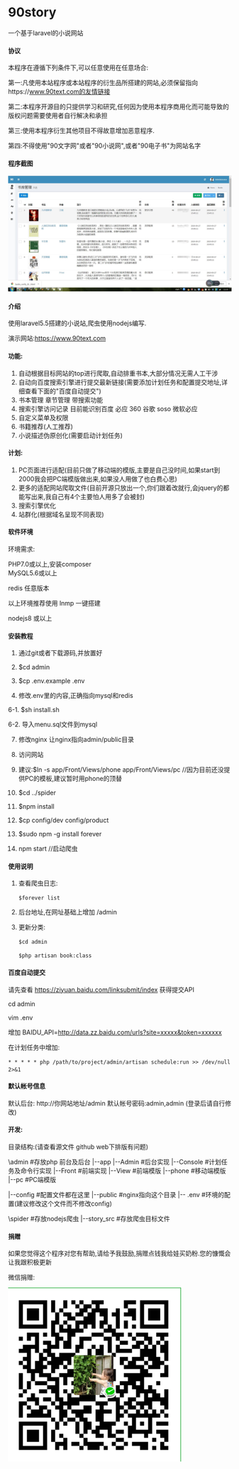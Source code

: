 # 90story 
一个基于laravel的小说网站

#### 协议

本程序在遵循下列条件下,可以任意使用在任意场合:

第一:凡使用本站程序或本站程序的衍生品所搭建的网站,必须保留指向https://www.90text.com的友情链接

第二:本程序开源目的只提供学习和研究,任何因为使用本程序商用化而可能导致的版权问题需要使用者自行解决和承担

第三:使用本程序衍生其他项目不得故意增加恶意程序.

第四:不得使用"90文字网"或者"90小说网",或者"90电子书"为网站名字



#### 程序截图

![login](https://github.com/gclinux/90story/raw/master/screenshots/admin1.jpg) 



#### 介绍

使用laravel5.5搭建的小说站,爬虫使用nodejs编写.

演示网站:https://www.90text.com


#### 功能:
1. 自动根据目标网站的top进行爬取,自动排重书本,大部分情况无需人工干涉
2. 自动向百度搜索引擎进行提交最新链接(需要添加计划任务和配置提交地址,详细查看下面的"百度自动提交")
3. 书本管理 章节管理 带搜索功能
4. 搜索引擎访问记录 目前能识别百度 必应 360 谷歌 soso 微软必应 
5. 自定义菜单及权限
6. 书籍推荐(人工推荐)
7. 小说描述伪原创化(需要启动计划任务)

#### 计划:
1. PC页面进行适配(目前只做了移动端的模版,主要是自己没时间,如果start到2000我会把PC端模版做出来,如果没人用做了也白费心思)
2. 更多的适配网站爬取文件(目前开源只放出一个,你们跟着改就行,会jquery的都能写出来,我自己有4个主要怕人用多了会被封)
3. 搜索引擎优化
5. 站群化(根据域名呈现不同表现)

#### 软件环境
环境需求:

PHP7.0或以上,安装composer  
MySQL5.6或以上

redis 任意版本

以上环境推荐使用  lnmp 一键搭建

nodejs8 或以上

[lnmp]: https://lnmp.org/install.html


#### 安装教程

1. 通过git或者下载源码,并放置好

2. $cd admin

4. $cp .env.example .env

5. 修改.env里的内容,正确指向mysql和redis

6-1. $sh install.sh

6-2. 导入menu.sql文件到mysql

7. 修改nginx 让nginx指向admin/public目录

8. 访问网站

9. 建议:$ln -s app/Front/Views/phone app/Front/Views/pc //因为目前还没提供PC的模板,建议暂时用phone的顶替



10. $cd ../spider

11. $npm install

12. $cp config/dev config/product

13. $sudo npm -g install forever

14. npm start //启动爬虫

    

#### 使用说明

1. 查看爬虫日志:

   `$forever list`

2. 后台地址,在网址基础上增加 /admin

3. 更新分类:

   `$cd admin`

   `$php artisan book:class`



#### 百度自动提交
请先查看 https://ziyuan.baidu.com/linksubmit/index 获得提交API

cd admin

vim .env

增加 BAIDU_API=http://data.zz.baidu.com/urls?site=xxxxx&token=xxxxxx

在计划任务中增加:

`* * * * * php /path/to/project/admin/artisan schedule:run >> /dev/null 2>&1`



#### 默认帐号信息
默认后台: http://你网站地址/admin
默认帐号密码:admin,admin (登录后请自行修改)



#### 开发:

目录结构:(请查看源文件 github web下排版有问题)

\admin #存放php 前台及后台
|--app
    |--Admin #后台实现
    |--Console #计划任务及命令行实现
    |--Front     #前端实现
          |--View  #前端模版
                 |--phone #移动端模版
                 |--pc   #PC端模版

|--config #配置文件都在这里
|--public #nginx指向这个目录
|-- .env  #环境的配置(建议修改这个文件而不修改config)

\spider #存放nodejs爬虫
   |--story_src   #存放爬虫目标文件



#### 捐赠

如果您觉得这个程序对您有帮助,请给予我鼓励,捐赠点钱我给娃买奶粉.您的慷慨会让我跟积极更新

微信捐赠:

 ![login](https://github.com/gclinux/90story/raw/master/screenshots/wechat.png) 







